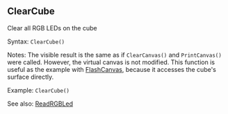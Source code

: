 ## ClearCube

Clear all RGB LEDs on the cube

Syntax: `ClearCube()`

Notes: The visible result is the same as if `ClearCanvas()` and `PrintCanvas()` were called. However, the virtual canvas is not modified. This function is useful as the example with [FlashCanvas](/api-native-functions/flashcanvas.md), because it accesses the cube's surface directly.

Example: `ClearCube()`

See also: [ReadRGBLed](/api-native-functions/readrgbled.md)

